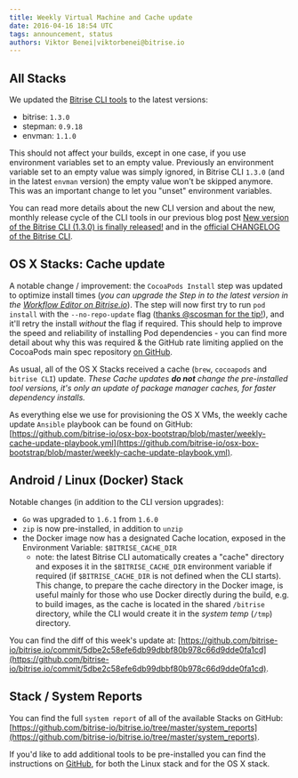 ```yaml
---
title: Weekly Virtual Machine and Cache update
date: 2016-04-16 18:54 UTC
tags: announcement, status
authors: Viktor Benei|viktorbenei@bitrise.io
---
```


## All Stacks

We updated the [Bitrise CLI tools](https://www.bitrise.io/cli)
to the latest versions:

* bitrise: `1.3.0`
* stepman: `0.9.18`
* envman: `1.1.0`


This should not affect your builds, except in one case, if you use environment
variables set to an empty value. Previously an environment variable set to
an empty value was simply ignored, in Bitrise CLI `1.3.0` (and in the latest
`envman` version) the empty value won't be skipped anymore. This was an
important change to let you "unset" environment variables.

You can read more details about the new CLI version and about the new, monthly
release cycle of the CLI tools in our previous
blog post [New version of the Bitrise CLI (1.3.0) is finally released!](/2016/04/13/new-version-of-the-bitrise-cli-1-3-0-is-finally-released.html)
and in the [official CHANGELOG of the Bitrise CLI](https://github.com/bitrise-io/bitrise/blob/master/CHANGELOG.md).

## OS X Stacks: Cache update

A notable change / improvement: the `CocoaPods Install` step was
updated to optimize install times (*you can upgrade the Step in to the latest
version in the [Workflow Editor on Bitrise.io](http://devcenter.bitrise.io/docs/add-your-first-step-to-your-apps-workflow)*).
The step will now first try to
run `pod install` with the `--no-repo-update` flag ([thanks @scosman for the tip!](https://github.com/bitrise-io/steps-cocoapods-install/issues/5)), and it'll retry
the install *without* the flag if required. This should help
to improve the speed and reliability of installing Pod dependencies -
you can find more detail about why this was required & the GitHub
rate limiting applied on the CocoaPods main spec repository [on GitHub](https://github.com/CocoaPods/CocoaPods/issues/4989).

As usual, all of the OS X Stacks received a cache (`brew`, `cocoapods` and `bitrise CLI`) update.
*These Cache updates __do not__ change the pre-installed tool versions, it's
only an update of package manager caches, for faster dependency installs.*

As everything else we use for
provisioning the OS X VMs, the weekly cache update `Ansible` playbook
can be found on GitHub:
[https://github.com/bitrise-io/osx-box-bootstrap/blob/master/weekly-cache-update-playbook.yml](https://github.com/bitrise-io/osx-box-bootstrap/blob/master/weekly-cache-update-playbook.yml).


## Android / Linux (Docker) Stack

Notable changes (in addition to the CLI version upgrades):

* `Go` was upgraded to `1.6.1` from `1.6.0`
* `zip` is now pre-installed, in addition to `unzip`
* the Docker image now has a designated Cache location, exposed in the Environment Variable: `$BITRISE_CACHE_DIR`
  * note: the latest Bitrise CLI automatically creates a "cache" directory
    and exposes it in the `$BITRISE_CACHE_DIR` environment variable if
    required (if `$BITRISE_CACHE_DIR` is not defined when the CLI starts).
    This change, to prepare the cache directory in the Docker image, is
    useful mainly for those who use Docker directly during the build,
    e.g. to build images, as the cache is located in the shared `/bitrise`
    directory, while the CLI would create it in the *system temp* (`/tmp`)
    directory.

You can find the diff of this week's update at:
[https://github.com/bitrise-io/bitrise.io/commit/5dbe2c58efe6db99dbbf80b978c66d9dde0fa1cd](https://github.com/bitrise-io/bitrise.io/commit/5dbe2c58efe6db99dbbf80b978c66d9dde0fa1cd).


## Stack / System Reports

You can find the full `system report` of all of the available Stacks
on GitHub: [https://github.com/bitrise-io/bitrise.io/tree/master/system_reports](https://github.com/bitrise-io/bitrise.io/tree/master/system_reports).

If you'd like to add additional tools to be pre-installed you can find the
instructions on [GitHub](https://github.com/bitrise-io/bitrise.io#request-a-tool-to-be-pre-installed-on-a-build-machine),
for both the Linux stack and for the OS X stack.
